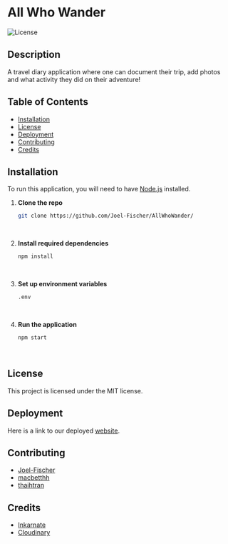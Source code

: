 # All Who Wander

![License](https://img.shields.io/badge/License-MIT-blue.svg)

## Description
A travel diary application where one can document their trip, add photos and what activity they did on their adventure!

## Table of Contents
- [Installation](#installation)
- [License](#license)
- [Deployment](#deployment)
- [Contributing](#contributing)
- [Credits](#credits)

## Installation
To run this application, you will need to have [Node.js](https://docs.npmjs.com/downloading-and-installing-node-js-and-npm) installed.

1. **Clone the repo**
    ```bash
    git clone https://github.com/Joel-Fischer/AllWhoWander/
&nbsp;

2. **Install required dependencies**
    ```bash
    npm install
&nbsp;

3. **Set up environment variables**
    ```bash
    .env
&nbsp;

4. **Run the application**
    ```bash
    npm start
&nbsp;


## License
This project is licensed under the MIT license.


## Deployment
Here is a link to our deployed [website](https://allwhowander.onrender.com).


## Contributing
- [Joel-Fischer](https://github.com/Joel-Fischer)
- [macbetthh](https://github.com/macbetthh)
- [thaihtran](https://github.com/thaihtran)


## Credits
- [Inkarnate](https://inkarnate.com/)
- [Cloudinary](https://cloudinary.com/)
